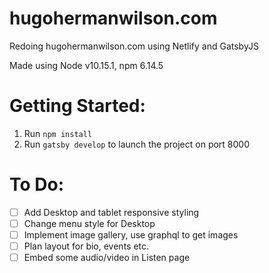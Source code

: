 # hugohermanwilson.com
Redoing hugohermanwilson.com using Netlify and GatsbyJS

Made using Node v10.15.1, npm 6.14.5

# Getting Started:

1) Run `npm install`
3) Run `gatsby develop` to launch the project on port 8000

# To Do:

- [ ] Add Desktop and tablet responsive styling
- [ ] Change menu style for Desktop
- [ ] Implement image gallery, use graphql to get images
- [ ] Plan layout for bio, events etc.
- [ ] Embed some audio/video in Listen page
